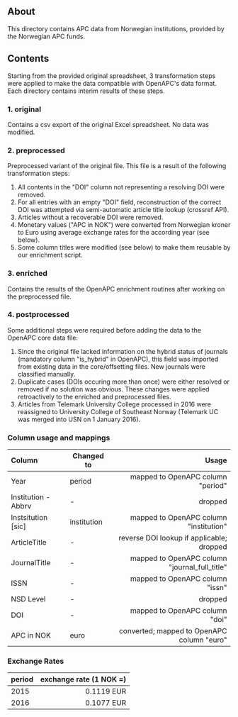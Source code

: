 ## About 

This directory contains APC data from Norwegian institutions, provided by the Norwegian APC funds.

## Contents

Starting from the provided original spreadsheet, 3 transformation steps were applied to make the data compatible with OpenAPC's data format. Each directory contains interim results of these steps.

### 1. original

Contains a csv export of the original Excel spreadsheet. No data was modified.

### 2. preprocessed

Preprocessed variant of the original file. This file is a result of the following transformation steps:

1. All contents in the "DOI" column not representing a resolving DOI were removed.
2. For all entries with an empty "DOI" field, reconstruction of the correct DOI was attempted via semi-automatic article title lookup (crossref API).
3. Articles without a recoverable DOI were removed.
4. Monetary values ("APC in NOK") were converted from Norwegian kroner to Euro using average exchange rates for the according year (see below).
5. Some column titles were modified (see below) to make them reusable by our enrichment script.

### 3. enriched

Contains the results of the OpenAPC enrichment routines after working on the preprocessed file.

### 4. postprocessed

Some additional steps were required before adding the data to the OpenAPC core data file:

1. Since the original file lacked information on the hybrid status of journals (mandatory column "is_hybrid" in OpenAPC), this field was imported from existing data in the core/offsetting files. New journals were classified manually.
2. Duplicate cases (DOIs occuring more than once) were either resolved or removed if no solution was obvious. These changes were applied retroactively to the enriched and preprocessed files.
3. Articles from Telemark University College processed in 2016 were reassigned to University College of Southeast Norway (Telemark UC was merged into USN on 1 January 2016).

### Column usage and mappings

| Column              | Changed to  | Usage                                         |
|:--------------------|-------------|----------------------------------------------:|
| Year                | period      | mapped to OpenAPC column "period"             |
| Institution - Abbrv | -           | dropped                                       |
| Instsitution [sic]  | institution | mapped to OpenAPC column "institution"        |
| ArticleTitle        | -           | reverse DOI lookup if applicable; dropped     |
| JournalTitle        | -           | mapped to OpenAPC column "journal_full_title" |
| ISSN                | -           | mapped to OpenAPC column "issn"               |
| NSD Level           | -           | dropped                                       |
| DOI                 | -           | mapped to OpenAPC column "doi"                |
| APC in NOK          | euro        | converted; mapped to OpenAPC column "euro"    |


### Exchange Rates

|period    | exchange rate (1 NOK =)     | 
|:---------|----------------------------:|
| 2015     |  0.1119 EUR                 |
| 2016     |  0.1077 EUR                 |

